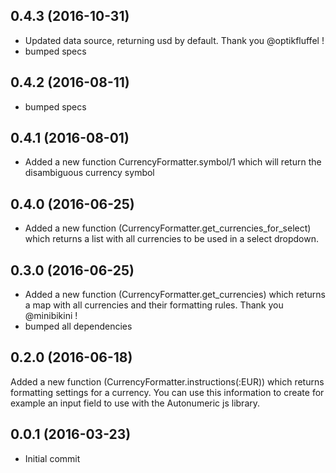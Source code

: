 ## 0.4.3 (2016-10-31)
  - Updated data source, returning usd by default. Thank you @optikfluffel !
  - bumped specs

## 0.4.2 (2016-08-11)
  - bumped specs

## 0.4.1 (2016-08-01)
  - Added a new function CurrencyFormatter.symbol/1 which will return the disambiguous currency symbol

## 0.4.0 (2016-06-25)
  - Added a new function (CurrencyFormatter.get_currencies_for_select) which returns a list with all currencies to be used in a select dropdown.

## 0.3.0 (2016-06-25)
  - Added a new function (CurrencyFormatter.get_currencies) which returns a map with all currencies and their formatting rules. Thank you @minibikini !
  - bumped all dependencies

## 0.2.0 (2016-06-18)
Added a new function (CurrencyFormatter.instructions(:EUR)) which returns formatting settings for a currency. You can use this information to create for example an input field to use with the Autonumeric js library.

## 0.0.1 (2016-03-23)
  - Initial commit
